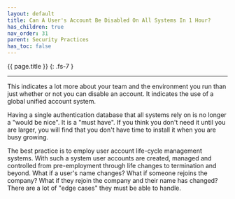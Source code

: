 ```yaml
---
layout: default
title: Can A User's Account Be Disabled On All Systems In 1 Hour?
has_children: true
nav_order: 31
parent: Security Practices
has_toc: false
---
```


{{ page.title }}
{: .fs-7 }

---

This indicates a lot more about your team and the environment you run than just whether or not you can disable an account. It indicates the use of a global unified account system.

Having a single authentication database that all systems rely on is no longer a "would be nice". It is a "must have". If you think you don't need it until you are larger, you will find that you don't have time to install it when you are busy growing.

The best practice is to employ user account life-cycle management systems. With such a system user accounts are created, managed and controlled from pre-employment through life changes to termination and beyond. What if a user's name changes? What if someone rejoins the company? What if they rejoin the company and their name has changed? There are a lot of "edge cases" they must be able to handle.
